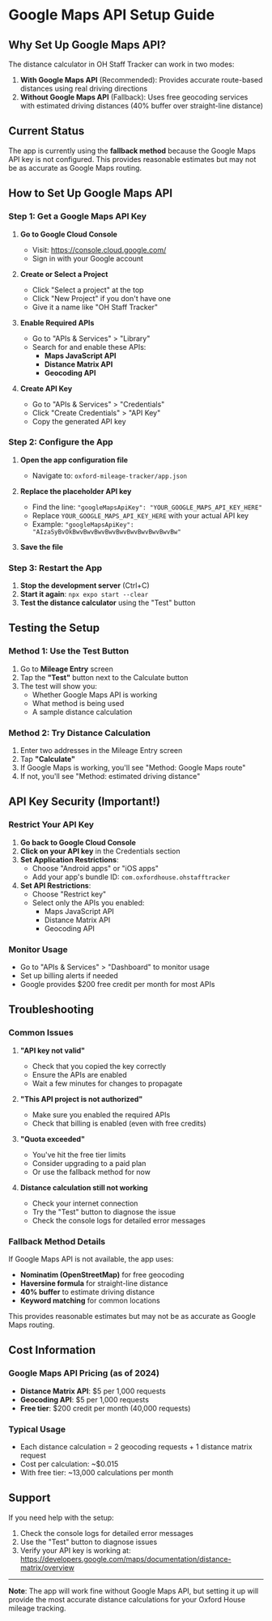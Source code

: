 # Google Maps API Setup Guide

## Why Set Up Google Maps API?

The distance calculator in OH Staff Tracker can work in two modes:

1. **With Google Maps API** (Recommended): Provides accurate route-based distances using real driving directions
2. **Without Google Maps API** (Fallback): Uses free geocoding services with estimated driving distances (40% buffer over straight-line distance)

## Current Status

The app is currently using the **fallback method** because the Google Maps API key is not configured. This provides reasonable estimates but may not be as accurate as Google Maps routing.

## How to Set Up Google Maps API

### Step 1: Get a Google Maps API Key

1. **Go to Google Cloud Console**
   - Visit: https://console.cloud.google.com/
   - Sign in with your Google account

2. **Create or Select a Project**
   - Click "Select a project" at the top
   - Click "New Project" if you don't have one
   - Give it a name like "OH Staff Tracker"

3. **Enable Required APIs**
   - Go to "APIs & Services" > "Library"
   - Search for and enable these APIs:
     - **Maps JavaScript API**
     - **Distance Matrix API**
     - **Geocoding API**

4. **Create API Key**
   - Go to "APIs & Services" > "Credentials"
   - Click "Create Credentials" > "API Key"
   - Copy the generated API key

### Step 2: Configure the App

1. **Open the app configuration file**
   - Navigate to: `oxford-mileage-tracker/app.json`

2. **Replace the placeholder API key**
   - Find the line: `"googleMapsApiKey": "YOUR_GOOGLE_MAPS_API_KEY_HERE"`
   - Replace `YOUR_GOOGLE_MAPS_API_KEY_HERE` with your actual API key
   - Example: `"googleMapsApiKey": "AIzaSyBvOkBwvBwvBwvBwvBwvBwvBwvBwvBwvBw"`

3. **Save the file**

### Step 3: Restart the App

1. **Stop the development server** (Ctrl+C)
2. **Start it again**: `npx expo start --clear`
3. **Test the distance calculator** using the "Test" button

## Testing the Setup

### Method 1: Use the Test Button
1. Go to **Mileage Entry** screen
2. Tap the **"Test"** button next to the Calculate button
3. The test will show you:
   - Whether Google Maps API is working
   - What method is being used
   - A sample distance calculation

### Method 2: Try Distance Calculation
1. Enter two addresses in the Mileage Entry screen
2. Tap **"Calculate"**
3. If Google Maps is working, you'll see "Method: Google Maps route"
4. If not, you'll see "Method: estimated driving distance"

## API Key Security (Important!)

### Restrict Your API Key
1. **Go back to Google Cloud Console**
2. **Click on your API key** in the Credentials section
3. **Set Application Restrictions**:
   - Choose "Android apps" or "iOS apps"
   - Add your app's bundle ID: `com.oxfordhouse.ohstafftracker`
4. **Set API Restrictions**:
   - Choose "Restrict key"
   - Select only the APIs you enabled:
     - Maps JavaScript API
     - Distance Matrix API
     - Geocoding API

### Monitor Usage
- Go to "APIs & Services" > "Dashboard" to monitor usage
- Set up billing alerts if needed
- Google provides $200 free credit per month for most APIs

## Troubleshooting

### Common Issues

1. **"API key not valid"**
   - Check that you copied the key correctly
   - Ensure the APIs are enabled
   - Wait a few minutes for changes to propagate

2. **"This API project is not authorized"**
   - Make sure you enabled the required APIs
   - Check that billing is enabled (even with free credits)

3. **"Quota exceeded"**
   - You've hit the free tier limits
   - Consider upgrading to a paid plan
   - Or use the fallback method for now

4. **Distance calculation still not working**
   - Check your internet connection
   - Try the "Test" button to diagnose the issue
   - Check the console logs for detailed error messages

### Fallback Method Details

If Google Maps API is not available, the app uses:
- **Nominatim (OpenStreetMap)** for free geocoding
- **Haversine formula** for straight-line distance
- **40% buffer** to estimate driving distance
- **Keyword matching** for common locations

This provides reasonable estimates but may not be as accurate as Google Maps routing.

## Cost Information

### Google Maps API Pricing (as of 2024)
- **Distance Matrix API**: $5 per 1,000 requests
- **Geocoding API**: $5 per 1,000 requests
- **Free tier**: $200 credit per month (40,000 requests)

### Typical Usage
- Each distance calculation = 2 geocoding requests + 1 distance matrix request
- Cost per calculation: ~$0.015
- With free tier: ~13,000 calculations per month

## Support

If you need help with the setup:
1. Check the console logs for detailed error messages
2. Use the "Test" button to diagnose issues
3. Verify your API key is working at: https://developers.google.com/maps/documentation/distance-matrix/overview

---

**Note**: The app will work fine without Google Maps API, but setting it up will provide the most accurate distance calculations for your Oxford House mileage tracking.